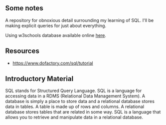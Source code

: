## Some notes

A repository for obnoxious detail surrounding my learning of SQL.  I'll be making explicit queries for just about everything.

Using w3schools database available online [here](https://www.w3schools.com/sql/trysql.asp?filename=trysql_asc).

## Resources

- https://www.dofactory.com/sql/tutorial

## Introductory Material

SQL stands for Structured Query Language.  SQL is a language for accessing data in a RDMS (Relational Data Management System).  A database is simply a place to store data and a relational database stores data in tables.  A table is made up of rows and columns.  A relational database stores tables that are related in some way.  SQL is a language that allows you to retrieve and manipulate data in a relational database.  
